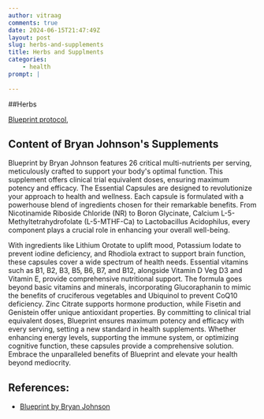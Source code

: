 ```yaml
---
author: vitraag
comments: true
date: 2024-06-15T21:47:49Z
layout: post
slug: herbs-and-supplements 
title: Herbs and Supplments
categories:
    - health
prompt: |
    
---
```

##Herbs 

[Blueprint protocol](https://protocol.bryanjohnson.com/), 

## Content of Bryan Johnson's Supplements

Blueprint by Bryan Johnson features 26 critical multi-nutrients per serving, meticulously crafted to support your body's optimal function. This supplement offers clinical trial equivalent doses, ensuring maximum potency and efficacy. The Essential Capsules are designed to revolutionize your approach to health and wellness. Each capsule is formulated with a powerhouse blend of ingredients chosen for their remarkable benefits. From Nicotinamide Riboside Chloride (NR) to Boron Glycinate, Calcium L-5-Methyltetrahydrofolate (L-5-MTHF-Ca) to Lactobacillus Acidophilus, every component plays a crucial role in enhancing your overall well-being.

With ingredients like Lithium Orotate to uplift mood, Potassium Iodate to prevent iodine deficiency, and Rhodiola extract to support brain function, these capsules cover a wide spectrum of health needs. Essential vitamins such as B1, B2, B3, B5, B6, B7, and B12, alongside Vitamin D Veg D3 and Vitamin E, provide comprehensive nutritional support. The formula goes beyond basic vitamins and minerals, incorporating Glucoraphanin to mimic the benefits of cruciferous vegetables and Ubiquinol to prevent CoQ10 deficiency. Zinc Citrate supports hormone production, while Fisetin and Genistein offer unique antioxidant properties. By committing to clinical trial equivalent doses, Blueprint ensures maximum potency and efficacy with every serving, setting a new standard in health supplements. Whether enhancing energy levels, supporting the immune system, or optimizing cognitive function, these capsules provide a comprehensive solution. Embrace the unparalleled benefits of Blueprint and elevate your health beyond mediocrity.


## References:
- [Blueprint by Bryan Johnson](https://protocol.bryanjohnson.com/)




